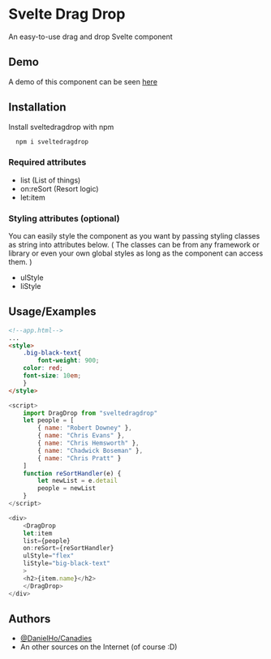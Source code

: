 # Svelte Drag Drop

An easy-to-use drag and drop Svelte component

## Demo
A demo of this component can be seen [here](https://svelte.dev/repl/b1154f804b1f4794947da7795add613c?version=4.2.0)

## Installation

Install sveltedragdrop with npm

```bash
  npm i sveltedragdrop
```

### Required attributes

- list
  (List of things)
- on:reSort
  (Resort logic)
- let:item

### Styling attributes (optional)

You can easily style the component as you want by passing styling classes as string into attributes below.
( The classes can be from any framework or library or even your own global styles as long as the component can access them. )

- ulStyle
- liStyle

## Usage/Examples

```HTML
<!--app.html-->
...
<style>
    .big-black-text{
        font-weight: 900;
	color: red;
	font-size: 10em;
    }
</style>
```

```javascript
<script>
    import DragDrop from "sveltedragdrop"
    let people = [
        { name: "Robert Downey" },
        { name: "Chris Evans" },
        { name: "Chris Hemsworth" },
        { name: "Chadwick Boseman" },
        { name: "Chris Pratt" }
    ]
    function reSortHandler(e) {
        let newList = e.detail
        people = newList
    }
</script>

<div>
    <DragDrop
    let:item
    list={people}
    on:reSort={reSortHandler}
    ulStyle="flex"
    liStyle="big-black-text"
    >
    <h2>{item.name}</h2>
    </DragDrop>
</div>
```


## Authors

- [@DanielHo/Canadies](https://github.com/Hai567)
- An other sources on the Internet (of course :D)
